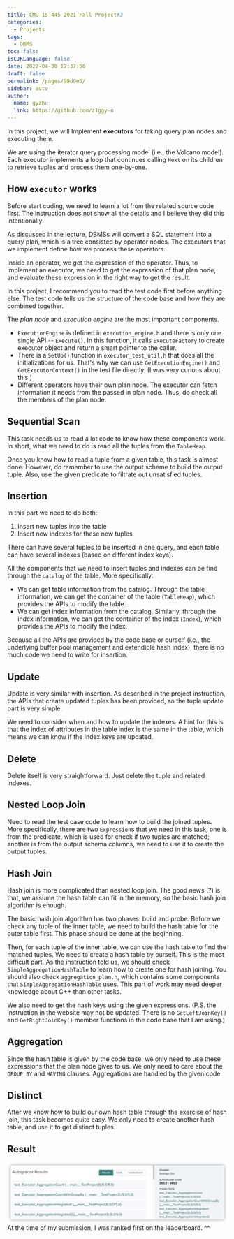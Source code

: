 ```yaml
---
title: CMU 15-445 2021 Fall Project#3
categories: 
  - Projects
tags: 
  - DBMS
toc: false
isCJKLanguage: false
date: 2022-04-30 12:37:56
draft: false
permalink: /pages/99d9e5/
sidebar: auto
author: 
  name: gyzhu
  link: https://github.com/z1ggy-o
---
```


In this project, we will Implement **executors** for taking query plan nodes and executing them.

We are using the iterator query processing model (i.e., the Volcano model). Each executor implements a loop that continues calling `Next` on its children to retrieve tuples and process them one-by-one.

## How `executor` works
Before start coding, we need to learn a lot from the related source code first. The instruction does not show all the details and I believe they did this intentionally.

As discussed in the lecture, DBMSs will convert a SQL statement into a query plan, which is a tree consisted by operator nodes. The executors that we implement define how we process these operators.

Inside an operator, we get the expression of the operator. Thus, to implement an executor, we need to get the expression of that plan node, and evaluate these expression in the right way to get the result.

In this project, I recommend you to read the test code first before anything else. The test code tells us the structure of the code base and how they are combined together.

The *plan node* and *execution engine* are the most important components.
- `ExecutionEngine` is defined in `execution_engine.h` and there is only one single API -- `Execute()`. In this function, it calls `ExecuteFactory` to create executor object and return a smart pointer to the caller.
- There is a `SetUp()` function in `executor_test_util.h` that does all the initializations for us. That's why we can use `GetExecutionEngine()` and `GetExecutorContext()` in the test file directly. (I was very curious about this.)
- Different operators have their own plan node. The executor can fetch information it needs from the passed in plan node. Thus, do check all the members of the plan node.

## Sequential Scan
This task needs us to read a lot code to know how these components work. In short, what we need to do is read all the tuples from the `TableHeap`.

Once you know how to read a tuple from a given table, this task is almost done. However, do remember to use the output scheme to build the output tuple. Also, use the given predicate to filtrate out unsatisfied tuples.

## Insertion
In this part we need to do both:
  1. Insert new tuples into the table
  2. Insert new indexes for these new tuples

There can have several tuples to be inserted in one query, and each table can have several indexes (based on different index keys).

All the components that we need to insert tuples and indexes can be find through the `catalog` of the table. More specifically:
- We can get table information from the catalog. Through the table information, we can get the container of the table (`TableHeap`), which provides the APIs to modify the table.
- We can get index information from the catalog. Similarly, through the index information, we can get the container of the index (`Index`), which provides the APIs to modify the index.

Because all the APIs are provided by the code base or ourself (i.e., the underlying buffer pool management and extendible hash index), there is no much code we need to write for insertion.

## Update
Update is very similar with insertion. As described in the project instruction, the APIs that create updated tuples has been provided, so the tuple update part is very simple.

We need to consider when and how to update the indexes. A hint for this is that the index of attributes in the table index is the same in the table, which means we can know if the index keys are updated.

## Delete
Delete itself is very straightforward. Just delete the tuple and related indexes.

## Nested Loop Join
Need to read the test case code to learn how to build the joined tuples. More specifically, there are two `Expression`s that we need in this task, one is from the predicate, which is used for check if two tuples are matched; another is from the output schema columns, we need to use it to create the output tuples.

## Hash Join
Hash join is more complicated than nested loop join. The good news (?) is that, we assume the hash table can fit in the memory, so the basic hash join algorithm is enough.

The basic hash join algorithm has two phases: build and probe.
Before we check any tuple of the inner table, we need to build the hash table for the outer table first. This phase should be done at the beginning.

Then, for each tuple of the inner table, we can use the hash table to find the matched tuples.
We need to create a hash table by ourself. This is the most difficult part. As the instruction told us, we should check `SimpleAggregationHashTable` to learn how to create one for hash joining. You should also check `aggregation_plan.h`, which contains some components that `SimpleAggregationHashTable` uses. This part of work may need deeper knowledge about C++ than other tasks.

We also need to get the hash keys using the given expressions. (P.S. the instruction in the website may not be updated. There is no `GetLeftJoinKey()` and `GetRightJoinKey()` member functions in the code base that I am using.)

## Aggregation
Since the hash table is given by the code base, we only need to use these expressions that the plan node gives to us.
We only need to care about the `GROUP BY` and `HAVING` clauses. Aggregations are handled by the given code.

## Distinct
After we know how to build our own hash table through the exercise of hash join, this task becomes quite easy. We only need to create another hash table, and use it to get distinct tuples.

## Result
![image.png](https://raw.githubusercontent.com/z1ggy-o/static_resources/main/img/cmu15445-project03-grades.png)
At the time of my submission, I was ranked first on the leaderboard. ^^



